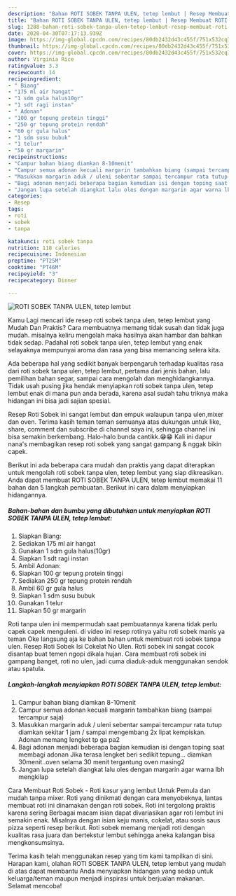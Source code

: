 ```yaml
---
description: "Bahan ROTI SOBEK TANPA ULEN, tetep lembut | Resep Membuat ROTI SOBEK TANPA ULEN, tetep lembut Yang Mudah Dan Praktis"
title: "Bahan ROTI SOBEK TANPA ULEN, tetep lembut | Resep Membuat ROTI SOBEK TANPA ULEN, tetep lembut Yang Mudah Dan Praktis"
slug: 1288-bahan-roti-sobek-tanpa-ulen-tetep-lembut-resep-membuat-roti-sobek-tanpa-ulen-tetep-lembut-yang-mudah-dan-praktis
date: 2020-04-30T07:17:13.939Z
image: https://img-global.cpcdn.com/recipes/80db2432d43c455f/751x532cq70/roti-sobek-tanpa-ulen-tetep-lembut-foto-resep-utama.jpg
thumbnail: https://img-global.cpcdn.com/recipes/80db2432d43c455f/751x532cq70/roti-sobek-tanpa-ulen-tetep-lembut-foto-resep-utama.jpg
cover: https://img-global.cpcdn.com/recipes/80db2432d43c455f/751x532cq70/roti-sobek-tanpa-ulen-tetep-lembut-foto-resep-utama.jpg
author: Virginia Rice
ratingvalue: 3.3
reviewcount: 14
recipeingredient:
- " Biang"
- "175 ml air hangat"
- "1 sdm gula halus10gr"
- "1 sdt ragi instan"
- " Adonan"
- "100 gr tepung protein tinggi"
- "250 gr tepung protein rendah"
- "60 gr gula halus"
- "1 sdm susu bubuk"
- "1 telur"
- "50 gr margarin"
recipeinstructions:
- "Campur bahan biang diamkan 8-10menit"
- "Campur semua adonan kecuali margarin tambahkan biang (sampai tercampur saja)"
- "Masukkan margarin aduk / uleni sebentar sampai tercampur rata tutup diamkan sekitar 1 jam / sampai mengembang 2x lipat kempiskan. Adonan memang lengket tp ga pa2"
- "Bagi adonan menjadi beberapa bagian kemudian isi dengan toping saat membagi adonan Jika terasa lengket beri sedikit tepung... diamkan 30menit..oven selama 30 menit tergantung oven masing2"
- "Jangan lupa setelah diangkat lalu oles dengan margarin agar warna lbh mengkilap"
categories:
- Resep
tags:
- roti
- sobek
- tanpa

katakunci: roti sobek tanpa 
nutrition: 118 calories
recipecuisine: Indonesian
preptime: "PT25M"
cooktime: "PT46M"
recipeyield: "3"
recipecategory: Dinner

---
```



![ROTI SOBEK TANPA ULEN, tetep lembut](https://img-global.cpcdn.com/recipes/80db2432d43c455f/751x532cq70/roti-sobek-tanpa-ulen-tetep-lembut-foto-resep-utama.jpg)

Kamu Lagi mencari ide resep roti sobek tanpa ulen, tetep lembut yang Mudah Dan Praktis? Cara membuatnya memang tidak susah dan tidak juga mudah. misalnya keliru mengolah maka hasilnya akan hambar dan bahkan tidak sedap. Padahal roti sobek tanpa ulen, tetep lembut yang enak selayaknya mempunyai aroma dan rasa yang bisa memancing selera kita.

Ada beberapa hal yang sedikit banyak berpengaruh terhadap kualitas rasa dari roti sobek tanpa ulen, tetep lembut, pertama dari jenis bahan, lalu pemilihan bahan segar, sampai cara mengolah dan menghidangkannya. Tidak usah pusing jika hendak menyiapkan roti sobek tanpa ulen, tetep lembut enak di mana pun anda berada, karena asal sudah tahu triknya maka hidangan ini bisa jadi sajian spesial.

Resep Roti Sobek ini sangat lembut dan empuk walaupun tanpa ulen,mixer dan oven. Terima kasih teman teman semuanya atas dukungan untuk like, share, comment dan subscribe di channel saya ini, sehingga channel ini bisa semakin berkembang. Halo-halo bunda cantikk.😁😁 Kali ini dapur nana&#39;s membagikan resep roti sobek yang sangat gampang &amp; nggak bikin capek.


Berikut ini ada beberapa cara mudah dan praktis yang dapat diterapkan untuk mengolah roti sobek tanpa ulen, tetep lembut yang siap dikreasikan. Anda dapat membuat ROTI SOBEK TANPA ULEN, tetep lembut memakai 11 bahan dan 5 langkah pembuatan. Berikut ini cara dalam menyiapkan hidangannya.

<!--inarticleads1-->

##### Bahan-bahan dan bumbu yang dibutuhkan untuk menyiapkan ROTI SOBEK TANPA ULEN, tetep lembut:

1. Siapkan  Biang:
1. Sediakan 175 ml air hangat
1. Gunakan 1 sdm gula halus(10gr)
1. Siapkan 1 sdt ragi instan
1. Ambil  Adonan:
1. Siapkan 100 gr tepung protein tinggi
1. Sediakan 250 gr tepung protein rendah
1. Ambil 60 gr gula halus
1. Siapkan 1 sdm susu bubuk
1. Gunakan 1 telur
1. Siapkan 50 gr margarin


Roti tanpa ulen ini mempermudah saat pembuatannya karena tidak perlu capek capek menguleni. di video ini resep rotinya yaitu roti sobek manis ya teman Oke langsung aja ke bahan bahan untuk membuat roti sobek tanpa ulen. Resep Roti Sobek Isi Cokelat No Ulen. Roti sobek ini sangat cocok disantap buat temen ngopi dikala hujan. Cara membuat roti sobek ini gampang banget, roti no ulen, jadi cuma diaduk-aduk menggunakan sendok atau spatula. 

<!--inarticleads2-->

##### Langkah-langkah menyiapkan ROTI SOBEK TANPA ULEN, tetep lembut:

1. Campur bahan biang diamkan 8-10menit
1. Campur semua adonan kecuali margarin tambahkan biang (sampai tercampur saja)
1. Masukkan margarin aduk / uleni sebentar sampai tercampur rata tutup diamkan sekitar 1 jam / sampai mengembang 2x lipat kempiskan. Adonan memang lengket tp ga pa2
1. Bagi adonan menjadi beberapa bagian kemudian isi dengan toping saat membagi adonan Jika terasa lengket beri sedikit tepung... diamkan 30menit..oven selama 30 menit tergantung oven masing2
1. Jangan lupa setelah diangkat lalu oles dengan margarin agar warna lbh mengkilap


Cara Membuat Roti Sobek - Roti kasur yang lembut Untuk Pemula dan mudah tanpa mixer. Roti yang dinikmati dengan cara menyobeknya, lantas membuat roti ini dinamakan dengan roti sobek. Roti ini tergolong praktis karena sering Berbagai macam isian dapat divariasikan agar roti lembut ini semakin enak. Misalnya dengan isian keju manis, cokelat, atau sosis saus pizza seperti resep berikut. Roti sobek memang menjadi roti dengan kualitas rasa juara dan bertekstur lembut sehingga aneka kalangan bisa mengkonsumsinya. 

Terima kasih telah menggunakan resep yang tim kami tampilkan di sini. Harapan kami, olahan ROTI SOBEK TANPA ULEN, tetep lembut yang mudah di atas dapat membantu Anda menyiapkan hidangan yang sedap untuk keluarga/teman maupun menjadi inspirasi untuk berjualan makanan. Selamat mencoba!
